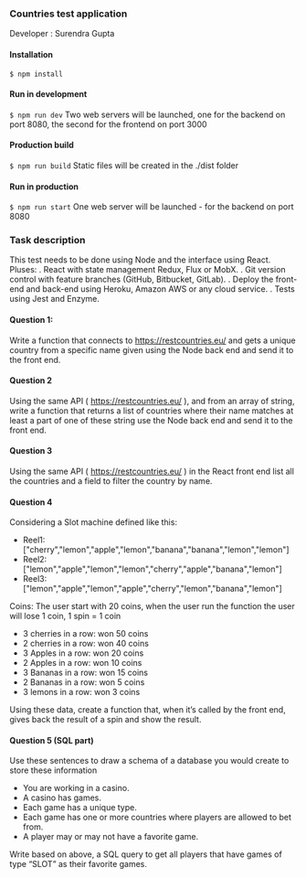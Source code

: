 ### Countries test application

Developer : Surendra Gupta

#### Installation
`$ npm install`
#### Run in development
`$ npm run dev`
Two web servers will be launched, one for the backend on port 8080, the second for the frontend on port 3000
#### Production build
`$ npm run build`
Static files will be created in the ./dist folder
#### Run in production
`$ npm run start`
One web server will be launched - for the backend on port 8080

### Task description

This test needs to be done using Node and the interface using React.
Pluses: . React with state management Redux, Flux or MobX. . Git version control with feature branches (GitHub, Bitbucket, GitLab). . Deploy the front-end and back-end using Heroku, Amazon AWS or any cloud service. . Tests using Jest and Enzyme.
#### Question 1:
Write a function that connects to https://restcountries.eu/ and gets a unique country from a specific name given using the Node back end and send it to the front end.
#### Question 2
Using the same API ( https://restcountries.eu/ ), and from an array of string, write a function that returns a list of countries where their name matches at least a part of one of these string use the Node back end and send it to the front end.
#### Question 3
Using the same API ( https://restcountries.eu/ ) in the React front end list all the countries and a field to filter the country by name.
#### Question 4
Considering a Slot machine defined like this:

- Reel1:["cherry","lemon","apple","lemon","banana","banana","lemon","lemon"]
- Reel2:["lemon","apple","lemon","lemon","cherry","apple","banana","lemon"]
- Reel3:["lemon","apple","lemon","apple","cherry","lemon","banana","lemon"]

Coins: The user start with 20 coins, when the user run the function the user will lose 1 coin, 1 spin = 1 coin

- 3 cherries in a row: won 50 coins
- 2 cherries in a row: won 40 coins
- 3 Apples in a row: won 20 coins
- 2 Apples in a row: won 10 coins
- 3 Bananas in a row: won 15 coins
- 2 Bananas in a row: won 5 coins
- 3 lemons in a row: won 3 coins

Using these data, create a function that, when it’s called by the front end, gives back the result of a spin and show the result.
#### Question 5 (SQL part)
Use these sentences to draw a schema of a database you would create to store these information

- You are working in a casino.
- A casino has games.
- Each game has a unique type.
- Each game has one or more countries where players are allowed to bet from.
- A player may or may not have a favorite game.

Write based on above, a SQL query to get all players that have games of type “SLOT” as their favorite games.
